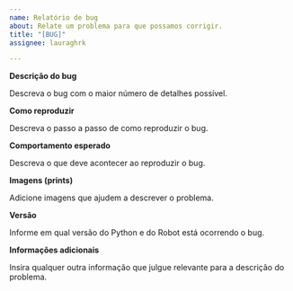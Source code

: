 ```yaml
---
name: Relatório de bug
about: Relate um problema para que possamos corrigir. 
title: "[BUG]"
assignee: lauraghrk

---
```


**Descrição do bug**  

Descreva o bug com o maior número de detalhes possível.

**Como reproduzir**

Descreva o passo a passo de como reproduzir o bug.


**Comportamento esperado**

Descreva o que deve acontecer ao reproduzir o bug.

**Imagens (prints)**

Adicione imagens que ajudem a descrever o problema.

**Versão**

Informe em qual versão do Python e do Robot está ocorrendo o bug.

**Informações adicionais**

Insira qualquer outra informação que julgue relevante para a descrição do problema.
